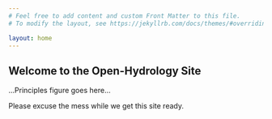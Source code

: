 ```yaml
---
# Feel free to add content and custom Front Matter to this file.
# To modify the layout, see https://jekyllrb.com/docs/themes/#overriding-theme-defaults

layout: home
---
```

## Welcome to the Open-Hydrology Site

...Principles figure goes here...

Please excuse the mess while we get this site ready.

